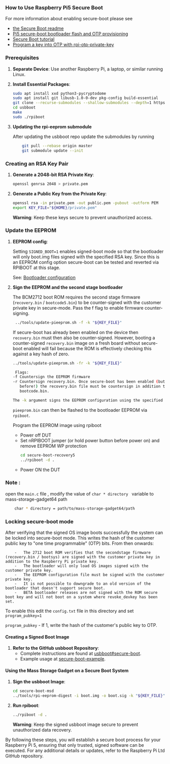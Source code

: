 
### How to Use Raspberry Pi5 Secure Boot
For more information about enabling secure-boot please see 

-   [the Secure Boot readme](https://github.com/raspberrypi/usbboot/blob/master/Readme.md#secure-boot) 
-   [Pi5 secure-boot bootloader flash and OTP provisioning](https://github.com/raspberrypi/usbboot/blob/master/secure-boot-recovery5/README.md)
-   [Secure Boot tutorial](https://github.com/raspberrypi/usbboot/blob/master/secure-boot-example/README.md)
-   [Program a key into OTP with rpi-otp-private-key](https://www.raspberrypi.com/documentation/computers/raspberry-pi.html#program-a-key-into-otp-with-rpi-otp-private-key)


### Prerequisites
1. **Separate Device**: Use another Raspberry Pi, a laptop, or similar running Linux.
2. **Install Essential Packages**:
    ```sh
    sudo apt install xxd python3-pycryptodome
    sudo apt install git libusb-1.0-0-dev pkg-config build-essential
    git clone --recurse-submodules --shallow-submodules --depth=1 https://github.com/raspberrypi/usbboot
    cd usbboot
    make
    sudo ./rpiboot
    ```
3. **Updating the rpi-eeprom submodule** 
   
    After updating the usbboot repo  update the submodules by running
    ```sh
        git pull --rebase origin master
        git submodule update --init
    ```

### Creating an RSA Key Pair

1. **Generate a 2048-bit RSA Private Key**:
    ```sh
    openssl genrsa 2048 > private.pem
    ```
2. **Generate a Public Key from the Private Key**:
    ```sh
    openssl rsa -in private.pem -out public.pem -pubout -outform PEM
    export KEY_FILE="${HOME}/private.pem"
    ```
   **Warning**: Keep these keys secure to prevent unauthorized access.

### Update the EEPROM

1. **EEPROM config**:

   Setting `SIGNED_BOOT=1` enables signed-boot mode so that the bootloader will only boot.img files signed with the specified RSA key. Since this is an EEPROM config option secure-boot can be tested and reverted via RPIBOOT at this stage.
    
    See: [Bootloader configuration](https://www.raspberrypi.com/documentation/computers/raspberry-pi.html#raspberry-pi-bootloader-configuration)

2. **Sign the EEPROM and the second stage bootloader**
   
   The BCM2712 boot ROM requires the second stage firmware (`recovery.bin` / `bootcode5.bin`) to be counter-signed with the customer private key in secure-mode. Pass the f flag to enable firmware counter-signing.
   ```sh
    ../tools/update-pieeprom.sh -f -k "${KEY_FILE}"
   ```
    If secure-boot has already been enabled on the device then `recovery.bin` must then also be counter-signed.
    However, booting a counter-signed `recovery.bin` image on a fresh board without secure-boot enabled will fail because the ROM is effectively checking this against a key hash of zero.
    ```sh
    ../tools/update-pieeprom.sh -fr -k "${KEY_FILE}"
   ```
    ```bash
     Flags:
    -f Countersign the EEPROM firmware
    -r Countersign recovery.bin. Once secure-boot has been enabled (but not
       before!) the recovery.bin file must be countersign in addition to
       bootcode.bin.

    The -k argument signs the EEPROM configuration using the specified RSA 2048 bit private key in PEM format. It also embeds the public portion of the RSA key pair in the EEPROM image so that the bootloader can verify the signed OS image.
   ```

    `pieeprom.bin` can then be flashed to the bootloader EEPROM via `rpiboot`.

     Program the EEPROM image using rpiboot
    * Power off DUT
    * Set nRPIBOOT jumper (or hold power button before power on) and remove EEPROM WP protection
        ```bash
        cd secure-boot-recovery5
        ../rpiboot -d .
        ```
    * Power ON the DUT
### Note :
open the `main.c` file , modify the value of `char * directory ` variable to  mass-storage-gadget64 path
```sh
    char * directory = path/to/mass-storage-gadget64/path
```


### Locking secure-boot mode

After verifying that the signed OS image boots successfully the system can be locked into secure-boot mode. This writes the hash of the customer public key to "one time programmable" (OTP) bits. From then onwards:

        -   The 2712 boot ROM verifies that the secondstage firmware (recovery.bin / bootsys) are signed with the customer private key in addition to the Raspberry Pi private key.
        -   The bootloader will only load OS images signed with the customer private key.
        -   The EEPROM configuration file must be signed with the customer private key.
        -   It is not possible to downgrade to an old version of the bootloader that doesn't support secure boot.
        -   BETA bootloader releases are not signed with the ROM secure boot key and will not boot on a system where revoke_devkey has been set.
    
To enable this edit the `config.txt` file in this directory and set `program_pubkey=1`

`program_pubkey` - If 1, write the hash of the customer's public key to OTP.

#### Creating a Signed Boot Image 

1. **Refer to the GitHub usbboot Repository**:
    - Complete instructions are found at [usbboot#secure-boot](https://github.com/raspberrypi/usbboot#secure-boot).
    - Example usage at [secure-boot-example](https://github.com/raspberrypi/usbboot/blob/master/secure-boot-example/README.md).


#### Using the Mass Storage Gadget on a Secure Boot System

1. **Sign the usbboot Image**:
    ```sh
    cd secure-boot-msd
    ../tools/rpi-eeprom-digest -i boot.img -o boot.sig -k "${KEY_FILE}"
    ```
2. **Run rpiboot**:
    ```sh
    ../rpiboot -d .
    ```
   **Warning**: Keep the signed usbboot image secure to prevent unauthorized data recovery.

By following these steps, you will establish a secure boot process for your Raspberry Pi 5, ensuring that only trusted, signed software can be executed. For any additional details or updates, refer to the Raspberry Pi Ltd GitHub repository.









